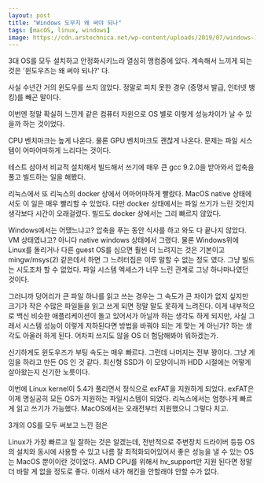 ```yaml
---
layout: post
title: "Windows 도무지 왜 써야 되나"
tags: [macOS, linux, windows]
image: https://cdn.arstechnica.net/wp-content/uploads/2019/07/windows-10-s-wallpaper-800x450.jpg
---
```


3대 OS를 모두 설치하고 안정화시키느라 열심히 맹컴중에 있다. 계속해서 느끼게 되는 것은 '윈도우즈는 왜 써야 되나?' 다.

사실 수년간 거의 윈도우를 쓰지 않았다. 정말로 피치 못한 경우 (증명서 발급, 인터넷 뱅킹)를 빼곤 말이다.

이번엔 정말 확실히 느낀게 같은 컴퓨터 자윈으로 OS 별로 이렇게 성능차이가 날 수 있을까 하는 것이었다.

CPU 벤치마크는 높게 나온다. 물론 GPU 벤치마크도 괜찮게 나온다. 문제는 파일 시스템이 어마어마하게 느리다는 것이다.

테스트 삼아서 비교적 설치해서 빌드해서 쓰기에 매우 큰 gcc 9.2.0을 받아와서 압축을 풀고 빌드하는 일을 해봤다.

리눅스에서 또 리눅스의 docker 상에서 어마어마하게 빨랐다. MacOS native 상태에서도 이 일은 매우 빨리할 수 있었다. 다만 docker 상태에서는 파일 쓰기가 느린 것인지 생각보다 시간이 오래걸렸다. 빌드도 docker 상에서는 그리 빠르지 않았다.

Windows에서는 어땠느냐고? 압축을 푸는 동안 식사를 하고 와도 다 끝나지 않았다. VM 상태였냐고? 아니다 native windows 상태에서 그랬다. 물론 Windows위에 Linux를 돌리거나 다른 guest OS를 심으면 훨씬 더 느려지는 것은 기본이고 mingw/msys(2) 같은데서 하면 그 느려터짐은 이루 말할 수 없는 정도 였다. 그냥 빌드는 시도조차 할 수 없었다. 파일 시스템 엑세스가 너무 느린 관계로 그냥 하나마나였던 것이다.

그러니까 덩어리가 큰 파일 하나를 읽고 쓰는 경우는 그 속도가 큰 차이가 없지 싶지만 크기가 작은 수많은 파일들을 읽고 쓰게 되면 정말 말도 못하게 느려진다. 이게 내부적으로 백신 비슷한 애플리케이션이 돌고 있어서가 아닐까 하는 생각도 하게 되지만, 사실 그래서 시스템 성능이 이렇게 저하된다면 방법을 바꿔야 되는 게 맞는 게 아닌가? 하는 생각도 아울러 하게 된다. 어차피 쓰지도 않을 OS 더 험담해봐야 뭐하겠는가.

신기하게도 윈도우즈가 부팅 속도는 매우 빠르다. 그런데 나머지는 전부 꽝이다. 그냥 게임을 하라고 만든 OS 인 것 같다. 최신형 SSD가 이 모양이니까 HDD 시절에는 어떻게 살아왔는지 신기한 노릇이다.

이번에 Linux kernel이 5.4가 풀리면서 정식으로 exFAT을 지원하게 되었다. exFAT은 이제 명실공히 모든 OS가 지원하는 파일시스템이 되었다. 리눅스에서는 엄청나게 빠르게 읽고 쓰기가 가능했다. MacOS에서는 오래전부터 지원했으니 그렇다 치고.

3개의 OS를 모두 써보고 느낀 점은

Linux가 가장 빠르고 일 잘하는 것은 알겠는데, 전반적으로 주변장치 드라이버 등등 OS의 설치와 동시에 사용할 수 있고 나름 잘 최적화되어있어서 좋은 성능을 낼 수 있는 OS는 MacOS 뿐이이란 것이었다. AMD CPU를 위해서 hv_support만 지원 된다면 정말 더 바랄 게 없을 정도로 좋다. 이래서 내가 해킨을 안할래야 안할 수가 없다.
